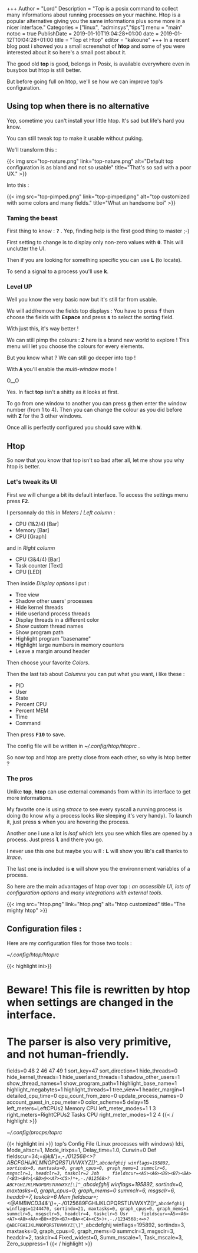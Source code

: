 +++
Author = "Lord"
Description = "Top is a posix command to collect many informations about running processes on your machine. Htop is a popular alternative giving you the same informations plus some more in a nicer interface."
Categories = ["linux", "adminsys","tips"]
menu = "main"
notoc = true
PublishDate = 2019-01-10T19:04:28+01:00
date = 2019-01-12T10:04:28+01:00
title = "Top et Htop"
editor = "kakoune"
+++
In a recent blog post i showed you a small screenshot of **htop** and some of you were interested about it so here's a small post about it.

The good old **top** is good, belongs in Posix, is available everywhere even in busybox but htop is still better.

But before going full on htop, we'll se how we can improve top's configuration.

## Using top when there is no alternative
Yep, sometime you can't install your little htop.
It's sad but life's hard you know.

You can still tweak top to make it usable without puking.

We'll transform this :

{{< img src="top-nature.png" link="top-nature.png" alt="Default top configuration is as bland and not so usable" title="That's so sad with a poor UX." >}}

Into this :

{{< img src="top-pimped.png" link="top-pimped.png" alt="top customized with some colors and many fields." title="What an handsome boi" >}}

### Taming the beast
First thing to know :  **<kbd>?</kbd>** .
Yep, finding help is the first good thing to master ;-)

First setting to change is to display only non-zero values with **<kbd>0</kbd>**.
This will unclutter the UI.

Then if you are looking for something specific you can use **<kbd>L</kbd>** (to locate).

To send a signal to a process you'll use **<kbd>k</kbd>**.

### Level UP
Well you know the very basic now but it's still far from usable.

We will add/remove the fields top displays :
You have to press **<kbd>f</kbd>** then choose the fields with **<kbd>Espace</kbd>** and press **<kbd>s</kbd>** to select the sorting field.

With just this, it's way better !

We can still pimp the colours : **<kbd>Z</kbd>** here is a brand new world to explore !
This menu will let you choose the colours for every elements.

But you know what ?
We can still go deeper into top !

With **<kbd>A</kbd>** you'll enable the *multi-window* mode !

O__O

Yes.
In fact **top** isn't a shitty as it looks at first.

To go from one window to another you can press **<kbd>g</kbd>** then enter the window number (from 1 to 4).
Then you can change the colour as you did before with **<kbd>Z</kbd>** for the 3 other windows.

Once all is perfectly configured you should save with **<kbd>W</kbd>**.

## Htop
So now that you know that top isn't so bad after all, let me show you why htop is better.

### Let's tweak its UI
First we will change a bit its default interface.
To access the settings menu press **<kbd>F2</kbd>**.

I personnaly do this in *Meters* / *Left column* :

  - CPU (1&2/4) [Bar]
  - Memory [Bar]
  - CPU [Graph]

and in *Right column*

  - CPU (3&4/4) [Bar]
  - Task counter [Text]
  - CPU [LED]

Then inside *Display options* i put :

  - Tree view
  - Shadow other users' processes
  - Hide kernel threads
  - Hide userland process threads
  - Display threads in a different color
  - Show custom thread names
  - Show program path
  - Highlight program "basename"
  - Highlight large numbers in memory counters
  - Leave a margin around header

Then choose your favorite *Colors*.

Then the last tab about *Columns* you can put what you want, i like these :

  - PID
  - User
  - State
  - Percent CPU
  - Percent MEM
  - Time
  - Command

Then press **<kbd>F10</kbd>** to save.

The config file will be written in *~/.config/htop/htoprc* .

So now top and htop are pretty close from each other, so why is htop better ?

### The pros
Unlike **top**, **htop** can use external commands from within its interface to get more informations.

My favorite one is using *strace* to see every syscall a running process is doing (to know why a process looks like sleeping it's very handy).
To launch it, just press **<kbd>s</kbd>** when you are hovering the process.

Another one i use a lot is *lsof* which lets you see which files are opened by a process.
Just press **<kbd>l</kbd>** and there you go.

I never use this one but maybe you will : **<kbd>L</kbd>** will show you lib's call thanks to *ltrace*.

The last one is included is **<kbd>e</kbd>** will show you the environnement variables of a process.

So here are the main advantages of htop over top : *an accessible UI*, *lots of configuration options* and *many integrations with external tools*.

{{< img src="htop.png" link="htop.png" alt="htop customized" title="The mighty htop" >}}

## Configuration files :
Here are my configuration files for those two tools :

*~/.config/htop/htoprc*

{{< highlight ini>}}
# Beware! This file is rewritten by htop when settings are changed in the interface.
# The parser is also very primitive, and not human-friendly.
fields=0 48 2 46 47 49 1
sort_key=47
sort_direction=1
hide_threads=0
hide_kernel_threads=1
hide_userland_threads=1
shadow_other_users=1
show_thread_names=1
show_program_path=1
highlight_base_name=1
highlight_megabytes=1
highlight_threads=1
tree_view=1
header_margin=1
detailed_cpu_time=0
cpu_count_from_zero=0
update_process_names=0
account_guest_in_cpu_meter=0
color_scheme=5
delay=15
left_meters=LeftCPUs2 Memory CPU
left_meter_modes=1 1 3
right_meters=RightCPUs2 Tasks CPU
right_meter_modes=1 2 4
{{< / highlight >}}

*~/.config/procps/toprc*

{{< highlight ini >}}
top's Config File (Linux processes with windows)
Id:i, Mode_altscr=1, Mode_irixps=1, Delay_time=1.0, Curwin=0
Def     fieldscur=<A5><A8>34;=@ķ<BA><B9><C5>&')*+,-./012568<>?ABCFGHIJKLMNOPQRSTUVWXYZ[\]^_`abcdefghij
        winflags=195892, sortindx=0, maxtasks=0, graph_cpus=0, graph_mems=1
        summclr=6, msgsclr=1, headclr=3, taskclr=2
Job     fieldscur=<A5><A6><B9><B7><BA>(<B3><B4>Ļ<BD>@<<A7><C5>)*+,-./012568>?ABCFGHIJKLMNOPQRSTUVWXYZ[\]^_`abcdefghij
        winflags=195892, sortindx=0, maxtasks=0, graph_cpus=0, graph_mems=0
        summclr=6, msgsclr=6, headclr=7, taskclr=6
Mem     fieldscur=<A5><BA>;<<BD><BE><BF>@AMBNCD34<B7><C5>&'()*+,-./0125689FGHIJKLOPQRSTUVWXYZ[\]^_`abcdefghij
        winflags=1244470, sortindx=21, maxtasks=0, graph_cpus=0, graph_mems=1
        summclr=5, msgsclr=5, headclr=4, taskclr=5
Usr     fieldscur=<A5><A6><A7><A8><AA><B0><B9><B7><BA><C4><C5>)+,-./1234568;<=>?@ABCFGHIJKLMNOPQRSTUVWXYZ[\]^_`abcdefghij
        winflags=195892, sortindx=3, maxtasks=0, graph_cpus=0, graph_mems=0
        summclr=3, msgsclr=3, headclr=2, taskclr=4
Fixed_widest=0, Summ_mscale=1, Task_mscale=3, Zero_suppress=1
{{< / highlight >}}
